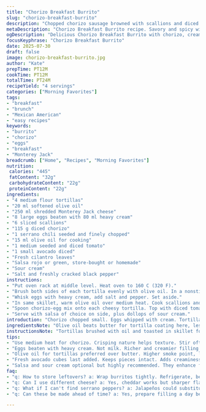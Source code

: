 ```yaml
---
title: "Chorizo Breakfast Burrito"
slug: "chorizo-breakfast-burrito"
description: "Chopped chorizo sausage browned with scallions and diced serrano pepper. Eggs beaten with cream replace milk. Tortillas buttered with olive oil then crisped. Cheddar swapped for Monterey Jack cheese melted on warm tortillas. Garnished with fresh avocado cubes and cilantro. Rolled tightly with tomato salsa and sour cream for serving. Savory, spicy, quick prep with slight roasting for depth. Cooking times adjusted slightly to balance flavors and textures. Serves four hungry eaters."
metaDescription: "Chorizo Breakfast Burrito recipe. Savory and spicy with creamy eggs and melted cheese. Quick to prep. Perfect for breakfast or brunch."
ogDescription: "Delicious Chorizo Breakfast Burrito with chorizo, creamy eggs, and fresh avocado. Quick and flavorful. Ideal for any meal. Try this recipe today."
focusKeyphrase: "Chorizo Breakfast Burrito"
date: 2025-07-30
draft: false
image: chorizo-breakfast-burrito.jpg
author: "Kate"
prepTime: PT12M
cookTime: PT12M
totalTime: PT24M
recipeYield: "4 servings"
categories: ["Morning Favorites"]
tags:
- "breakfast"
- "brunch"
- "Mexican American"
- "easy recipes"
keywords:
- "burrito"
- "chorizo"
- "eggs"
- "breakfast"
- "Monterey Jack"
breadcrumb: ["Home", "Recipes", "Morning Favorites"]
nutrition: 
 calories: "445"
 fatContent: "32g"
 carbohydrateContent: "22g"
 proteinContent: "22g"
ingredients:
- "4 medium flour tortillas"
- "20 ml softened olive oil"
- "250 ml shredded Monterey Jack cheese"
- "8 large eggs beaten with 80 ml heavy cream"
- "6 sliced scallions"
- "115 g diced chorizo"
- "1 serrano chili seeded and finely chopped"
- "15 ml olive oil for cooking"
- "1 medium seeded and diced tomato"
- "1 small avocado diced"
- "Fresh cilantro leaves"
- "Salsa rojo or green, store-bought or homemade"
- "Sour cream"
- "Salt and freshly cracked black pepper"
instructions:
- "Put oven rack at middle level. Heat oven to 160 C (320 F)."
- "Brush both sides of each tortilla evenly with olive oil. In a nonstick skillet over medium heat, toast tortillas one at a time, 1–2 minutes per side until golden and pliable. Place on baking sheet; sprinkle with Monterey Jack cheese then keep warm in oven to melt cheese."
- "Whisk eggs with heavy cream, add salt and pepper. Set aside."
- "In same skillet, warm olive oil over medium heat. Cook scallions and chorizo with serrano, stirring and breaking sausage up, about 4 minutes until sausage browns. Pour in egg mixture, gently stir over low heat, scrape bottom, cook slowly until softly scrambled and creamy. Season with salt and pepper."
- "Spoon chorizo-egg mix onto each cheesy tortilla. Top with diced tomato, avocado cubes, and cilantro leaves. Roll tightly from one edge to form burritos."
- "Serve with salsa of choice on side, plus dollops of sour cream."
introduction: "Chorizo chopped small. Eggs whipped with cream. Tortillas crisped in oil instead of butter. Monterey Jack stands in for cheddar, melts silkier. Serrano peppers bring a sharper heat than jalapeños. Avocado diced for rich creaminess added last. Salsa and sour cream optional but almost mandatory. Quick stovetop cooking. Cheese melts under low oven heat, keeps tortilla soft but warmed through. Mixing scallions and sausage early crisped. Eggs scrambled slowly to keep them tender, not dry. No fuss, fast and flavorful with a twist from the usual."
ingredientsNote: "Olive oil beats butter for tortilla coating here, less melting point, crispier texture. Monterey Jack cheese chosen for melt and mild flavor instead of sharper cheddar. Heavy cream with eggs adds richness and creaminess to filling versus milk, prevents dryness. Serrano pepper switches up the heat profile, more floral and intense than jalapeño. Fresh avocado diced separately keeps its texture intact rather than cooked. Scallions add fresh bite over cooking with sausage. Tomato diced and seeded to avoid excess moisture. Store-bought salsa works or homemade for freshness. Sour cream cooling contrast balances spicy chorizo."
instructionsNote: "Tortillas brushed with oil and toasted in skillet for flexible crisp shell—watch time closely to avoid burning; flip quickly. Cheese sprinkled once tortillas on baking sheet, kept warm in oven at moderate 160 C to melt without toughening. Eggs beaten with cream, then slowly cooked on low heat with scallions, chorizo, and serrano ensures creamy softly scrambled filling. Do not rush this step to preserve moisture. Assemble burritos immediately so cheese stays melty. Avocado and cilantro scattered on eggs, added last to maintain fresh flavors and texture. Roll tightly to keep filling contained, prevent falling apart when eaten. Serve alongside salsa and sour cream to customize heat and creaminess."
tips:
- "Use medium heat for chorizo. Crisping nature helps texture. Stir often, break sausage up small chunks. Incorporate scallions well. They add freshness. Don't rush this step. Perfect chorizo mixes in flavor with eggs."
- "Eggs beaten with heavy cream. Not milk. Richer and creamier filling achieved this way. A softer cook keeps them fluffy. Touch of salt. Freshly cracked pepper matters too. Adjust seasonings to taste."
- "Olive oil for tortillas preferred over butter. Higher smoke point, less burning risk. Toast until slightly golden. Flexibility important. Warm tortillas, they roll better. Cheese melted inside keeps it all together."
- "Fresh avocado cubes last added. Keeps pieces intact. Adds creaminess to the spicy filling. Don't cook it. Keeps texture separate. Consider lime juice. Brightness balances out flavors nicely."
- "Salsa and sour cream optional but highly recommended. They enhance flavors, adds moisture. Customization could vary spice levels. Try different salsas or toppings. Choice boosts enjoyment. Always serve on side."
faq:
- "q: How to store leftovers? a: Wrap burritos tightly. Refrigerate, best for two days. Reheat in skillet or microwave. Don't overheat, can dry out."
- "q: Can I use different cheese? a: Yes, cheddar works but sharper flavor. Also try pepper jack for heat. Each variation brings unique taste. Experiment as desired."
- "q: What if I can't find serrano peppers? a: Jalapeños could substitute. Less heat but still nice flavor. Toss in more or less, adjust based on preference."
- "q: Can these be made ahead of time? a: Yes, prepare filling a day before. Assemble and heat closer to serving. Keeps flavors well, avoid sogginess."

---
```

